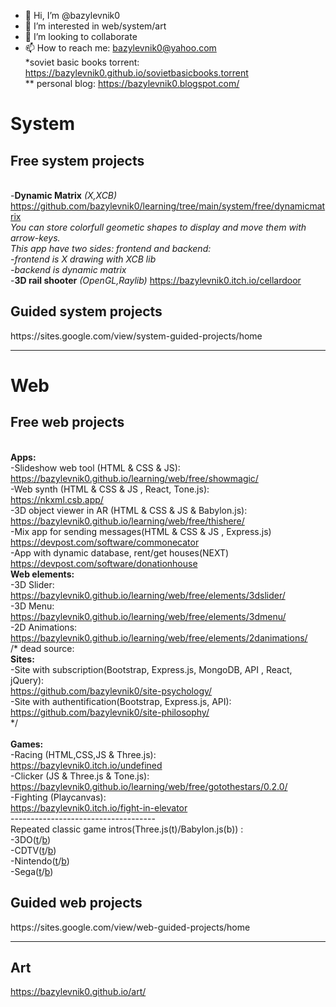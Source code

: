 - 👋 Hi, I’m @bazylevnik0
- 👀 I’m interested in web/system/art
- 💞️ I’m looking to collaborate
- 📫 How to reach me: bazylevnik0@yahoo.com <br>
*soviet basic books torrent: <a href="https://bazylevnik0.github.io/sovietbasicbooks.torrent">https://bazylevnik0.github.io/sovietbasicbooks.torrent</a><br>
** personal blog: <a href="https://bazylevnik0.blogspot.com/">https://bazylevnik0.blogspot.com/</a><br>

<h1>System</h1>
<h2>Free system projects</h2><br>
-<b>Dynamic Matrix</b> <i>(X,XCB)</i> <a href="https://github.com/bazylevnik0/learning/tree/main/system/free/dynamicmatrix">https://github.com/bazylevnik0/learning/tree/main/system/free/dynamicmatrix</a><br>
 <i>You can store colorfull geometic shapes to display and move them with arrow-keys.<br>
 This app have two sides: frontend and backend:<br>
  -frontend is X drawing with XCB lib<br>
  -backend is dynamic matrix</i><br>
-<b>3D rail shooter</b> <i>(OpenGL,Raylib)</i> <a href="https://bazylevnik0.itch.io/cellardoor">https://bazylevnik0.itch.io/cellardoor</a><br>
<h2>Guided system projects</h2> https://sites.google.com/view/system-guided-projects/home
<hr>
<h1>Web</h1>
<h2>Free web projects</h2><br>
<b>Apps:</b><br>
-Slideshow web tool (HTML & CSS & JS):<br>
<a href="https://bazylevnik0.github.io/learning/web/free/showmagic/">https://bazylevnik0.github.io/learning/web/free/showmagic/</a><br>
-Web synth (HTML & CSS & JS , React, Tone.js):<br>
<a href="https://nkxml.csb.app/">https://nkxml.csb.app/</a><br>
-3D object viewer in AR (HTML & CSS & JS & Babylon.js):<br>
<a href="https://bazylevnik0.github.io/learning/web/free/thishere/">https://bazylevnik0.github.io/learning/web/free/thishere/</a><br>
-Mix app for sending messages(HTML & CSS & JS , Express.js)<br>
<a href="https://devpost.com/software/commonecator">https://devpost.com/software/commonecator</a><br>
-App with dynamic database, rent/get houses(NEXT)<br>
<a href="https://devpost.com/software/donationhouse">https://devpost.com/software/donationhouse</a><br>
<b>Web elements:</b><br>
-3D Slider: <a href="https://bazylevnik0.github.io/learning/web/free/elements/3dslider/">https://bazylevnik0.github.io/learning/web/free/elements/3dslider/</a><br>
-3D Menu: <a href="https://bazylevnik0.github.io/learning/web/free/elements/3dmenu/">https://bazylevnik0.github.io/learning/web/free/elements/3dmenu/</a><br>
-2D Animations: <a href="https://bazylevnik0.github.io/learning/web/free/elements/2danimations/">https://bazylevnik0.github.io/learning/web/free/elements/2danimations/</a><br>
/* dead source:<br>
<b>Sites:</b><br>
-Site with subscription(Bootstrap, Express.js, MongoDB,  API , React, jQuery):<br>
<a href="https://github.com/bazylevnik0/site-psychology/">https://github.com/bazylevnik0/site-psychology/</a><br>
-Site with authentification(Bootstrap, Express.js, API):<br>
<a href="https://github.com/bazylevnik0/site-philosophy/">https://github.com/bazylevnik0/site-philosophy/</a><br>
*/<br><br>
<b>Games:</b><br>
-Racing (HTML,CSS,JS & Three.js):<br>
<a href="https://bazylevnik0.itch.io/undefined">https://bazylevnik0.itch.io/undefined</a><br>
-Clicker (JS & Three.js & Tone.js):<br>
<a href="https://bazylevnik0.github.io/learning/web/free/gotothestars/0.2.0/">https://bazylevnik0.github.io/learning/web/free/gotothestars/0.2.0/</a><br>
-Fighting (Playcanvas):<br>
<a href="https://bazylevnik0.itch.io/fight-in-elevator">https://bazylevnik0.itch.io/fight-in-elevator</a><br>
------------------------------------<br>
Repeated classic game intros(Three.js(t)/Babylon.js(b)) :<br>
-3DO(<a href="https://bazylevnik0.github.io/learning/web/free/gameintros/3do/three/">t</a>/<a href="https://bazylevnik0.github.io/learning/web/free/gameintros/3do/babylon/">b</a>)<br>
-CDTV(<a href="https://bazylevnik0.github.io/learning/web/free/gameintros/cdtv/three/">t</a>/<a href="https://bazylevnik0.github.io/learning/web/free/gameintros/cdtv/babylon/">b</a>)<br>
-Nintendo(<a href="https://bazylevnik0.github.io/learning/web/free/gameintros/nintendo/three/">t</a>/<a href="https://bazylevnik0.github.io/learning/web/free/gameintros/nintendo/babylon/">b</a>)<br>
-Sega(<a href="https://bazylevnik0.github.io/learning/web/free/gameintros/sega/three/">t</a>/<a href="https://bazylevnik0.github.io/learning/web/free/gameintros/sega/babylon/">b</a>)<br>
<h2>Guided web projects</h2> https://sites.google.com/view/web-guided-projects/home<br><hr>
<h2>Art</h2>
<a href="https://bazylevnik0.github.io/art/">https://bazylevnik0.github.io/art/</a><br>
